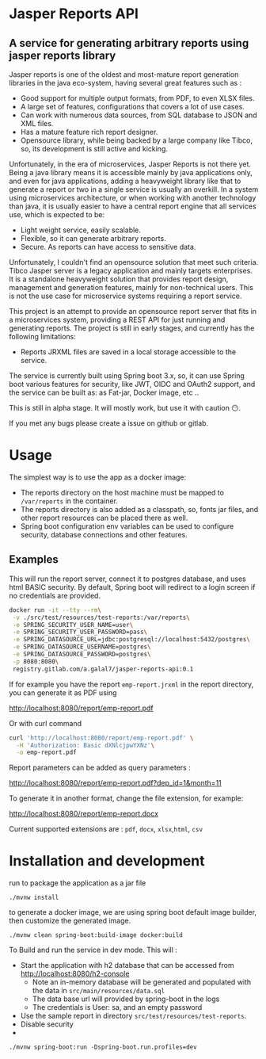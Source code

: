 # Jasper Reports API
## A service for generating arbitrary reports using jasper reports library

Jasper reports is one of the oldest and most-mature report generation libraries in the java eco-system, having several great features such as :
- Good support for multiple output formats, from PDF, to even XLSX files.
- A large set of features, configurations that covers a lot of use cases.
- Can work with numerous data sources, from SQL database to JSON and XML files.
- Has a mature feature rich report designer.
- Opensource library, while being backed by a large company like Tibco, so, its development is still active and kicking.

Unfortunately, in the era of microservices, Jasper Reports is not there yet. Being a java library means it is accessible mainly by java applications only, and even for java applications, adding a heavyweight library like that to generate a report or two in a single service is usually an overkill.
In a system using microservices architecture, or when working with another technology than java, it is usually easier to have a central report engine that all services use, which is expected to be:
- Light weight service, easily scalable.
- Flexible, so it can generate arbitrary reports.
- Secure. As reports can have access to sensitive data.

Unfortunately, I couldn't find an opensource solution that meet such criteria. Tibco Jasper server is a legacy application and mainly targets enterprises. It is a standalone heavyweight solution that provides report design, management and generation features, mainly for non-technical users. This is not the use case for microservice systems requiring a report service.

This project is an attempt to provide an opensource report server that fits in a microservices system, providing a REST API for just running and generating reports.
The project is still in early stages, and currently has the following limitations:
- Reports JRXML files are saved in a local storage accessible to the service.

The service is currently built using Spring boot 3.x, so, it can use Spring boot various features for security, like JWT, OIDC and OAuth2 support, and the service can be built as: as Fat-jar, Docker image, etc ..

This is still in alpha stage. It will mostly work, but use it with caution 😶.

If you met any bugs please create a issue on github or gitlab.

# Usage

The simplest way is to use the app as a docker image:
- The reports directory on the host machine must be mapped to `/var/reports` in the container.
- The reports directory is also added as a classpath, so, fonts jar files, and other report resources can be placed there as well.
- Spring boot configuration env variables can be used to configure security, database connections and other features.

## Examples 

This will run the report server, connect it to postgres database, and uses html BASIC security. By default, Spring boot will redirect to a login screen if no credentials are provided.

```sh
docker run -it --tty --rm\
 -v ./src/test/resources/test-reports:/var/reports\
 -e SPRING_SECURITY_USER_NAME=user\
 -e SPRING_SECURITY_USER_PASSWORD=pass\
 -e SPRING_DATASOURCE_URL=jdbc:postgresql://localhost:5432/postgres\
 -e SPRING_DATASOURCE_USERNAME=postgres\
 -e SPRING_DATASOURCE_PASSWORD=postgres\
 -p 8080:8080\
 registry.gitlab.com/a.galal7/jasper-reports-api:0.1
```

If for example you have the report `emp-report.jrxml` in the report directory, you can generate it as PDF using

[http://localhost:8080/report/emp-report.pdf](http://localhost:8080/report/emp-report.pdf)

Or with curl command

```sh
curl 'http://localhost:8080/report/emp-report.pdf' \
  -H 'Authorization: Basic dXNlcjpwYXNz'\
  -o emp-report.pdf
```

Report parameters can be added as query parameters :

[http://localhost:8080/report/emp-report.pdf?dep_id=1&month=11](http://localhost:8080/report/emp-report.pdf?dep_id=1&month=11)



To generate it in another format, change the file extension, for example:

[http://localhost:8080/report/emp-report.docx](http://localhost:8080/report/emp-report.docx)

Current supported extensions are : `pdf`, `docx`, `xlsx`,`html`, `csv`


# Installation and development

run to package the application as a jar file
```shell
./mvnw install
```

to generate a docker image, we are using spring boot default image builder, then customize the generated image.
```shell
./mvnw clean spring-boot:build-image docker:build
```


To Build and run the service in dev mode. 
This will :
- Start the application with h2 database that can be accessed from [http://localhost:8080/h2-console](http://localhost:8080/h2-console)
  - Note an in-memory database will be generated and populated with the data in `src/main/resources/data.sql`
  - The data base url will provided by spring-boot in the logs
  - The credentials is User: sa, and an empty password
- Use the sample report in directory `src/test/resources/test-reports`.
- Disable security
- 
```shell
./mvnw spring-boot:run -Dspring-boot.run.profiles=dev
```
